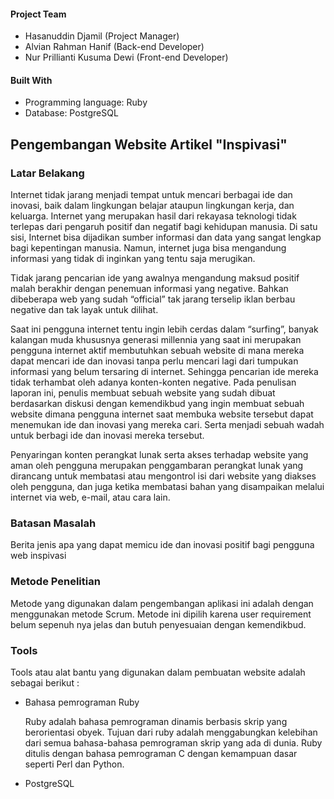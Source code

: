 
#### Project Team
* Hasanuddin Djamil (Project Manager)
* Alvian Rahman Hanif (Back-end Developer)
* Nur Prillianti Kusuma Dewi (Front-end Developer)

#### Built With
* Programming language: Ruby
* Database: PostgreSQL

## Pengembangan Website Artikel "Inspivasi"

### Latar Belakang

Internet tidak jarang menjadi tempat untuk mencari berbagai ide dan inovasi, baik dalam lingkungan belajar ataupun lingkungan kerja, dan keluarga. Internet yang merupakan hasil dari rekayasa teknologi tidak terlepas dari pengaruh positif dan negatif bagi kehidupan manusia. Di satu sisi, Internet bisa dijadikan sumber informasi dan data yang sangat lengkap bagi kepentingan manusia. Namun, internet juga bisa mengandung informasi yang tidak di inginkan yang tentu saja merugikan.

Tidak jarang pencarian ide yang awalnya mengandung maksud positif malah berakhir dengan penemuan informasi  yang negative. Bahkan dibeberapa web yang sudah “official” tak jarang terselip iklan berbau negative dan tak layak untuk dilihat.

Saat ini pengguna internet tentu ingin lebih cerdas dalam “surfing”, banyak kalangan muda khususnya generasi millennia yang saat ini merupakan pengguna internet aktif membutuhkan sebuah website di mana mereka dapat mencari ide dan inovasi tanpa perlu mencari lagi dari tumpukan informasi yang belum tersaring di internet. Sehingga pencarian ide mereka tidak terhambat oleh adanya konten-konten negative.
Pada penulisan laporan ini, penulis membuat sebuah website yang sudah dibuat berdasarkan diskusi dengan kemendikbud yang ingin membuat sebuah website dimana pengguna internet saat membuka website tersebut dapat menemukan ide dan inovasi yang mereka cari. Serta menjadi sebuah wadah untuk berbagi ide dan inovasi mereka tersebut.

Penyaringan konten perangkat lunak serta akses terhadap website yang aman oleh pengguna merupakan penggambaran perangkat lunak yang dirancang untuk membatasi atau mengontrol isi dari website yang diakses oleh pengguna, dan juga ketika membatasi bahan yang disampaikan melalui internet via web, e-mail, atau cara lain.

### Batasan Masalah

Berita jenis apa yang dapat memicu ide dan inovasi positif bagi pengguna web inspivasi

### Metode Penelitian

Metode yang digunakan dalam pengembangan aplikasi ini adalah dengan menggunakan metode Scrum. Metode ini dipilih karena user requirement belum sepenuh nya jelas dan butuh penyesuaian dengan kemendikbud.

### Tools

Tools atau alat bantu yang digunakan dalam pembuatan website adalah sebagai berikut :
* Bahasa pemrograman Ruby

  Ruby adalah bahasa pemrograman dinamis berbasis skrip yang berorientasi obyek. Tujuan dari ruby adalah menggabungkan kelebihan dari semua bahasa-bahasa pemrograman skrip yang ada di dunia. Ruby ditulis dengan bahasa pemrograman C dengan kemampuan dasar seperti Perl dan Python.
* PostgreSQL
